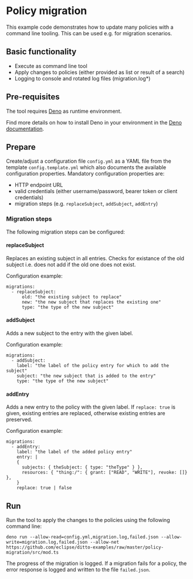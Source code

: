 # Policy migration

This example code demonstrates how to update many policies with a command line
tooling. This can be used e.g. for migration scenarios.

## Basic functionality

- Execute as command line tool
- Apply changes to policies (either provided as list or result of a search)
- Logging to console and rotated log files (migration.log*)

## Pre-requisites

The tool requires [Deno](https://deno.land/) as runtime environment.

Find more details on how to install Deno in your environment in the
[Deno documentation](https://deno.land/#installation).

## Prepare

Create/adjust a configuration file `config.yml` as a YAML file from the template
`config.template.yml` which also documents the available configuration
properties. Mandatory configuration properties are:

- HTTP endpoint URL
- valid credentials (either username/password, bearer token or client
  credentials)
- migration steps (e.g. `replaceSubject`, `addSubject`, `addEntry`)

### Migration steps

The following migration steps can be configured:

#### replaceSubject

Replaces an existing subject in all entries. Checks for existance of the old subject i.e. does not add if the old one does not exist.

Configuration example:
```
migrations:
  - replaceSubject:
      old: "the existing subject to replace"
      new: "the new subject that replaces the existing one"
      type: "the type of the new subject"
```

#### addSubject

Adds a new subject to the entry with the given label.

Configuration example:
```
migrations:
  - addSubject:
    label: "the label of the policy entry for which to add the subject"
    subject: "the new subject that is added to the entry"
    type: "the type of the new subject"
```

#### addEntry

Adds a new entry to the policy with the given label. If `replace: true` is given, existing entries are replaced, otherwise existing entries are preserved.

Configuration example:
```
migrations:
  - addEntry:
    label: "the label of the added policy entry"
    entry: | 
    {
      subjects: { theSubject: { type: "theType" } },
      resources: { "thing:/": { grant: ["READ", "WRITE"], revoke: []} },
    }
    replace: true | false
```


## Run

Run the tool to apply the changes to the policies using the following command
line:

```
deno run --allow-read=config.yml,migration.log,failed.json --allow-write=migration.log,failed.json --allow-net https://github.com/eclipse/ditto-examples/raw/master/policy-migration/src/mod.ts
```

The progress of the migration is logged. If a migration fails for a policy, the
error response is logged and written to the file `failed.json`.